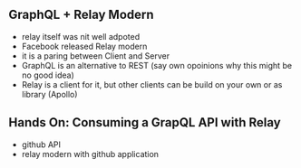 ## GraphQL + Relay Modern

- relay itself was nit well adpoted
- Facebook released Relay modern
- it is a paring between Client and Server
- GraphQL is an alternative to REST (say own opoinions why this might be no good idea)
- Relay is a client for it, but other clients can be build on your own or as library (Apollo)

## Hands On: Consuming a GrapQL API with Relay

- github API
- relay modern with github application